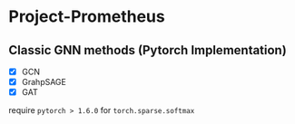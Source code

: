 # Project-Prometheus

## Classic GNN methods (Pytorch Implementation)
- [x] GCN 
- [x] GrahpSAGE
- [x] GAT

require `pytorch > 1.6.0` for `torch.sparse.softmax`

